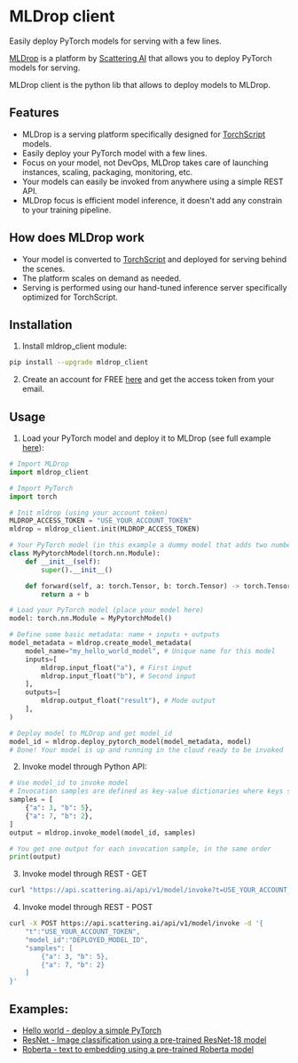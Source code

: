 # MLDrop client
Easily deploy PyTorch models for serving with a few lines.

[MLDrop](https://www.scattering.ai/) is a platform by [Scattering AI](https://www.scattering.ai/) that allows you to deploy PyTorch models for serving.

MLDrop client is the python lib that allows to deploy models to MLDrop.

## Features
- MLDrop is a serving platform specifically designed for [TorchScript](https://pytorch.org/docs/stable/jit.html) models.
- Easily deploy your PyTorch model with a few lines.
- Focus on your model, not DevOps, MLDrop takes care of launching instances, scaling, packaging, monitoring, etc.
- Your models can easily be invoked from anywhere using a simple REST API.
- MLDrop focus is efficient model inference, it doesn't add any constrain to your training pipeline. 

## How does MLDrop work
- Your model is converted to [TorchScript](https://pytorch.org/docs/stable/jit.html) and deployed for serving behind the scenes.
- The platform scales on demand as needed.
- Serving is performed using our hand-tuned inference server specifically optimized for TorchScript.

## Installation
1) Install mldrop_client module:

```bash
pip install --upgrade mldrop_client
```

2) Create an account for FREE [here](https://www.scattering.ai/signup?utm_source=github) and get the access token from your email.

## Usage
1) Load your PyTorch model and deploy it to MLDrop (see full example [here](examples/hello_world.py)):

```python
# Import MLDrop
import mldrop_client

# Import PyTorch
import torch

# Init mldrop (using your account token)
MLDROP_ACCESS_TOKEN = "USE_YOUR_ACCOUNT_TOKEN"
mldrop = mldrop_client.init(MLDROP_ACCESS_TOKEN)

# Your PyTorch model (in this example a dummy model that adds two numbers)
class MyPytorchModel(torch.nn.Module):
    def __init__(self):
        super().__init__()

    def forward(self, a: torch.Tensor, b: torch.Tensor) -> torch.Tensor:
        return a + b

# Load your PyTorch model (place your model here)
model: torch.nn.Module = MyPytorchModel()

# Define some basic metadata: name + inputs + outputs
model_metadata = mldrop.create_model_metadata(
    model_name="my_hello_world_model", # Unique name for this model
    inputs=[
        mldrop.input_float("a"), # First input
        mldrop.input_float("b"), # Second input
    ],
    outputs=[
        mldrop.output_float("result"), # Mode output
    ],
)

# Deploy model to MLDrop and get model_id
model_id = mldrop.deploy_pytorch_model(model_metadata, model)
# Done! Your model is up and running in the cloud ready to be invoked
```

2) Invoke model through Python API:
```python
# Use model_id to invoke model
# Invocation samples are defined as key-value dictionaries where keys should match the model expected inputs
samples = [
    {"a": 3, "b": 5},
    {"a": 7, "b": 2},
]
output = mldrop.invoke_model(model_id, samples)

# You get one output for each invocation sample, in the same order
print(output)
```

3) Invoke model through REST - GET
```bash
curl "https://api.scattering.ai/api/v1/model/invoke?t=USE_YOUR_ACCOUNT_TOKEN&model_id=DEPLOYED_MODEL_ID&a=3&b=5"
```
4) Invoke model through REST - POST
```bash
curl -X POST https://api.scattering.ai/api/v1/model/invoke -d '{
    "t":"USE_YOUR_ACCOUNT_TOKEN", 
    "model_id":"DEPLOYED_MODEL_ID", 
    "samples": [
        {"a": 3, "b": 5}, 
        {"a": 7, "b": 2}
    ]
}'
```

## Examples:
 - [Hello world - deploy a simple PyTorch](examples/hello_world.py)
 - [ResNet - Image classification using a pre-trained ResNet-18 model](examples/resnet.py)
 - [Roberta - text to embedding using a pre-trained Roberta model](examples/roberta_text_encoder.py)





